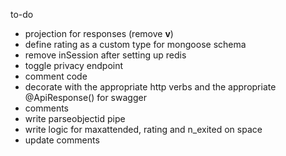 to-do
- projection for responses (remove __v__)
- define rating as a custom type for mongoose schema
- remove inSession after setting up redis
- toggle privacy endpoint
- comment code
- decorate with the appropriate http verbs and the appropriate @ApiResponse() for swagger
- comments
- write parseobjectid pipe
- write logic for maxattended, rating and n_exited on space
- update comments
